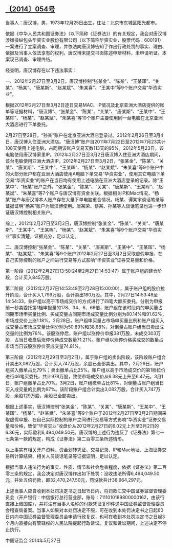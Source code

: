 ## [〔2014〕054号](http://www.csrc.gov.cn/pub/zjhpublic/G00306212/201407/t20140704_257281.htm)





当事人：唐汉博，男，1973年12月25日出生，住址：北京市东城区阳光都市。

依据《中华人民共和国证券法》（以下简称《证券法》）的有关规定，我会对唐汉博涉嫌操纵包头华资实业股份有限公司（以下简称华资实业，股票代码：600191）一案进行了立案调查、审理，并依法向唐汉博告知了作出行政处罚的事实、理由、依据及当事人依法享有的权利，唐汉博未提交书面陈述申辩材料，未申请听证。本案现已调查、审理终结。

经查明，唐汉博存在以下违法事实：

  一、2012年2月27日至3月2日，唐汉博控制“张某金”、“陈某”、“王某晖”、“关某”、“杨某”、“唐某斯”、“赵某斌”、“朱某喜”、“王某中”等9个账户交易“华资实业”。

  根据2012年2月27日至3月2日逐日交易MAC、IP情况及北京亚洲大酒店提供的账单等证据材料，“唐汉博”、“张某金”、“陈某”、“关某”、“唐某斯”、“王某中”、“王某晖”、“杨某”、“赵某斌”、“朱某喜”等10个账户主要使用同一台电脑在北京亚洲大酒店进行下单委托。
  
2月27日至28日，“孙某”账户在北京亚洲大酒店登录过。2012年2月26日至3月4日，唐汉博入住亚洲大酒店。“唐汉博”账户自2011年7月22日至2012年7月23共计108天使用上述电脑，占同期该账户交易天数113天的95%。2012年5月23日，该电脑使用唐汉博家里IP。2012年2月27日至3月2日唐汉博入住亚洲大酒店期间，该台电脑使用亚洲大酒店IP。2012年2月27日至3月2日，“张某金”、“陈某”、“关某”、“唐某斯”、“王某中”、“王某晖”、“杨某”、“赵某斌”、“朱某喜”等9个账户中的大部分账户都在亚洲大酒店使用A电脑下单交易“华资实业”，使用其它电脑下单交易“华资实业”的账户在当日均有使用上述电脑在亚洲大酒店登录的记录。除“王某中”、“杨某”账户之外，“张某金”、“陈某”、“关某”、“唐某斯”、“王某晖”、“赵某斌”、“朱某喜”等7个账户与唐汉博有资金关联。根据相关IP和Mac情况，“杨某”账户与唐汉博本人账户存在大量下单电脑重合情况，杨某、谭某宇谈话笔录等证据证明“杨某”账户为唐汉博使用。唐某荣、蔡某、孙某等人谈话笔录也进一步印证唐汉博控制相关账户。

  综上，2012年2月27日至3月2日，唐汉博控制“张某金”、“陈某”、“关某”、“唐某斯”、“王某中”、“王某晖”、“杨某”、“赵某斌”、“朱某喜”等9个账户交易“华资实业”事实清楚，证据充分，足以认定。

  二、唐汉博控制“张某金”、“陈某”、“关某”、“唐某斯”、“王某中”、“王某晖”、“杨某”、“赵某斌”、“朱某喜”等9个账户2012年2月27日至3月2日采取虚假申报、在自己实际控制的账户之间进行交易等方式影响“华资实业”证券交易量和价格。
  
第一阶段（2012年2月27日13:50:24至2月27日14:53:47）属于账户组的建仓阶段，合计买入845万股。

第二阶段（2012年2月27日14:53:48至2月28日15:00:00），属于账户组的股价拉升阶段，合计买入1,799万股，合计卖出180万股。其中，2月27日14:53:48至14:54:33，账户组以高于市场成交价的方式进行了四笔大额买委托，分别为申报前一秒卖委托第1档申报量的178、34、6、66倍，账户组在该时段内的申买量占同期市场申买量比例、买成交量占同期市场成交量比例分别为80.14%和91.62%，市场成交价上涨1.18%。2月28日，账户组申买量占市场申买量比例和账户组买入成交量占市场成交量比例分别为50.89%和38.68%，对倒量占账户组当日卖出成交量的比例为76%。该股涨停后，账户组以涨停价申报381万股，未成交303万股，占当日收盘后涨停价待成交数量71.21%。账户组以涨停价格买成交的数量占市场当日该股涨停价买成交量74.81%。

  第三阶段（2012年2月29日至3月2日），属于账户组的卖出阶段，该阶段账户组合计卖出3,082万股，合计买入747万股，余股已全部卖出。其中，2月29日，账户组买入撤单占比79%；卖出撤单占比25%。账户组以高于市场成交价的第1档位价进行46笔买委托，共计978万股，致使市场成交价从6.38元上升至6.47元。3月1日，账户组撤单占比70%。3月2日，账户组撤单占比81%，对倒量占账户组当日买入成交量的比例为97%。该阶段账户组合计卖出3,082万股，合计买入747万股，余股129万股，余股已全部卖出。

根据上述事实，唐汉博控制“张某金”、“陈某”、“关某”、“唐某斯”、“王某中”、“王某晖”、“杨某”、“赵某斌”、“朱某喜”等9个账户于2012年2月27日至3月2日期间采取虚假申报、在自己实际控制的账户之间进行交易等方式影响“华资实业”证券交易量和价格，致使“华资实业”收盘价从2012年2月27日的6.02元上升至3月2日的6.36元，实际盈利6,494,049.50元。唐汉博的上述行为违反了《证券法》第七十七条第一款的规定，构成《证券法》第二百零三条所述情形。

以上事实有相关开户资料、资金划转凭证、交易记录、IP和Mac地址、上海证券交易所计算结果、相关人员谈话笔录等证据证明，足以认定。

根据当事人违法行为的事实、性质、情节和社会危害程度，依据《证券法》第二百零三条的规定，我会决定对唐汉博作出如下处罚：没收违法所得6,494,049.50元，并处五倍罚款，即32,470,247.50元，罚没款共计38,964,297元。

上述当事人应自收到本处罚决定书之日起15日内，将罚款汇交中国证券监督管理委员会（开户银行：中信银行总行营业部，账号：7111010189800000162，由该行直接上缴国库），并将注有当事人名称的付款凭证复印件送中国证券监督管理委员会稽查局备案。当事人如果对本处罚决定不服，可在收到本处罚决定书之日起60日内向中国证券监督管理委员会申请行政复议，也可在收到本处罚决定书之日起3个月内直接向有管辖权的人民法院提起行政诉讼。复议和诉讼期间，上述决定不停止执行。





 
 
 
中国证监会 
2014年5月27日 